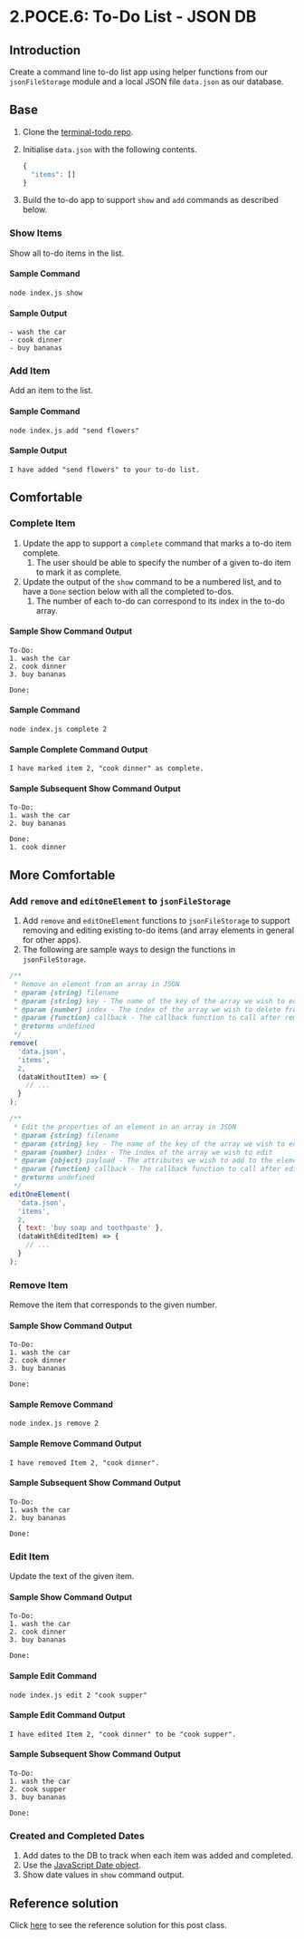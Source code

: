 # 2.POCE.6: To-Do List - JSON DB

## Introduction

Create a command line to-do list app using helper functions from our `jsonFileStorage` module and a local JSON file `data.json` as our database.

## Base

1. Clone the [terminal-todo repo](https://github.com/rocketacademy/terminal-todo-bootcamp).
2.  Initialise `data.json` with the following contents.

    ```javascript
    {
      "items": []
    }
    ```
3. Build the to-do app to support `show` and `add` commands as described below.

### Show Items

Show all to-do items in the list.

#### Sample Command

```
node index.js show
```

#### Sample Output

```
- wash the car
- cook dinner
- buy bananas
```

### Add Item

Add an item to the list.

#### Sample Command

```
node index.js add "send flowers"
```

#### Sample Output

```
I have added "send flowers" to your to-do list.
```

## Comfortable

### Complete Item

1. Update the app to support a `complete` command that marks a to-do item complete.
   1. The user should be able to specify the number of a given to-do item to mark it as complete.
2. Update the output of the `show` command to be a numbered list, and to have a `Done` section below with all the completed to-dos.
   1. The number of each to-do can correspond to its index in the to-do array.

#### Sample Show Command Output

```
To-Do:
1. wash the car
2. cook dinner
3. buy bananas

Done:
```

#### Sample Command

```
node index.js complete 2
```

#### Sample Complete Command Output

```
I have marked item 2, "cook dinner" as complete.
```

#### Sample Subsequent Show Command Output

```
To-Do:
1. wash the car
2. buy bananas

Done:
1. cook dinner
```

## More Comfortable

### Add `remove` and `editOneElement` to `jsonFileStorage`

1. Add `remove` and `editOneElement` functions to `jsonFileStorage` to support removing and editing existing to-do items (and array elements in general for other apps).
2. The following are sample ways to design the functions in `jsonFileStorage`.

```javascript
/**
 * Remove an element from an array in JSON
 * @param {string} filename
 * @param {string} key - The name of the key of the array we wish to edit
 * @param {number} index - The index of the array we wish to delete from
 * @param {function} callback - The callback function to call after removing
 * @returns undefined
 */
remove(
  'data.json',
  'items',
  2,
  (dataWithoutItem) => {
    // ...
  }
);

/**
 * Edit the properties of an element in an array in JSON
 * @param {string} filename
 * @param {string} key - The name of the key of the array we wish to edit
 * @param {number} index - The index of the array we wish to edit
 * @param {object} payload - The attributes we wish to add to the element
 * @param {function} callback - The callback function to call after editing
 * @returns undefined
 */
editOneElement(
  'data.json',
  'items',
  2,
  { text: 'buy soap and toothpaste' },
  (dataWithEditedItem) => {
    // ...
  }
);
```

### Remove Item

Remove the item that corresponds to the given number.

#### Sample Show Command Output

```
To-Do:
1. wash the car
2. cook dinner
3. buy bananas

Done:
```

#### Sample Remove Command

```
node index.js remove 2
```

#### Sample Remove Command Output

```
I have removed Item 2, "cook dinner".
```

#### Sample Subsequent Show Command Output

```
To-Do:
1. wash the car
2. buy bananas

Done:
```

### Edit Item

Update the text of the given item.

#### Sample Show Command Output

```
To-Do:
1. wash the car
2. cook dinner
3. buy bananas

Done:
```

#### Sample Edit Command

```
node index.js edit 2 "cook supper"
```

#### Sample Edit Command Output

```
I have edited Item 2, "cook dinner" to be "cook supper".
```

#### Sample Subsequent Show Command Output

```
To-Do:
1. wash the car
2. cook supper
3. buy bananas

Done:
```

### Created and Completed Dates

1. Add dates to the DB to track when each item was added and completed.
2. Use the [JavaScript Date object](https://developer.mozilla.org/en-US/docs/Web/JavaScript/Reference/Global\_Objects/Date).
3. Show date values in `show` command output.

## Reference solution

Click [here](https://github.com/rocketacademy/terminal-todo-bootcamp/tree/solution-base) to see the reference solution for this post class.
